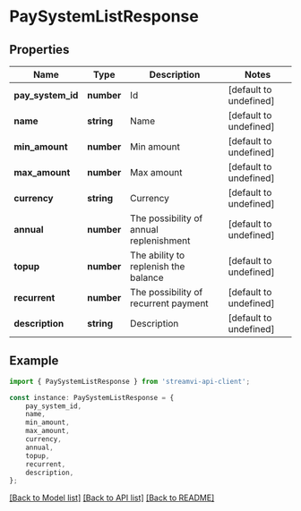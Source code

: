 # PaySystemListResponse


## Properties

Name | Type | Description | Notes
------------ | ------------- | ------------- | -------------
**pay_system_id** | **number** | Id | [default to undefined]
**name** | **string** | Name | [default to undefined]
**min_amount** | **number** | Min amount | [default to undefined]
**max_amount** | **number** | Max amount | [default to undefined]
**currency** | **string** | Currency | [default to undefined]
**annual** | **number** | The possibility of annual replenishment | [default to undefined]
**topup** | **number** | The ability to replenish the balance | [default to undefined]
**recurrent** | **number** | The possibility of recurrent payment | [default to undefined]
**description** | **string** | Description | [default to undefined]

## Example

```typescript
import { PaySystemListResponse } from 'streamvi-api-client';

const instance: PaySystemListResponse = {
    pay_system_id,
    name,
    min_amount,
    max_amount,
    currency,
    annual,
    topup,
    recurrent,
    description,
};
```

[[Back to Model list]](../README.md#documentation-for-models) [[Back to API list]](../README.md#documentation-for-api-endpoints) [[Back to README]](../README.md)
